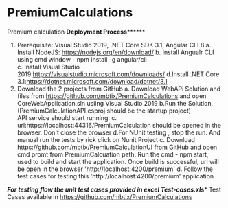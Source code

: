 # PremiumCalculations
Premium calculation
************Deployment Process******************
1. Prerequisite: Visual Studio 2019, .NET Core SDK 3.1, Angular CLI 8
	a. Install  NodeJS: https://nodejs.org/en/download/
	b. Install Angualr CLI using cmd window -  npm install -g angular/cli  
	c. Install Visual Studio 2019:https://visualstudio.microsoft.com/downloads/
	d.Install .NET Core 3.1:https://dotnet.microsoft.com/download/dotnet/3.1
2. Download the 2 projects from GitHub
	a. Download WebAPi Solution and files from https://github.com/mbtix/PremiumCalculations
  and open CoreWebApplication.sln usiing Visual Studio 2019
 	b.Run the Solution,  (PremiumCalculationAPI.csproj should be the startup project) API service should start running.
	c. url:https://localhost:44316/PremiumCalculation  should be opened in the browser. Don't close the browser
	d.For NUnit testing , stop the run. And manual run the tests by rick click on Nunit Project
	c. Download https://github.com/mbtix/PremiumCalculationUI from GitHub and open cmd promt from PremiumCalcuation path. Run the cmd - npm start, used to build and start the application. 
	Once build is successful, url will be open in the browser 'http://localhost:4200/premium'
	d. Follow the test cases for testing this 'http://localhost:4200/premium' application

***********For testing flow the unit test cases provided in excel Test-cases.xls************
Test Cases available in https://github.com/mbtix/PremiumCalculations
